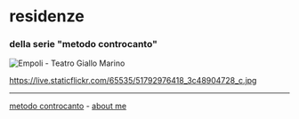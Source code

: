 # residenze  
### della serie "metodo controcanto"

![](https://live.staticflickr.com/65535/51785851388_fc22b101fc_c.jpg "Empoli - Teatro Giallo Marino")

https://live.staticflickr.com/65535/51792976418_3c48904728_c.jpg


---   
[metodo controcanto](https://cacioman.github.io/controcanto000.html) - [about me](https://about.me/cacioman) 
